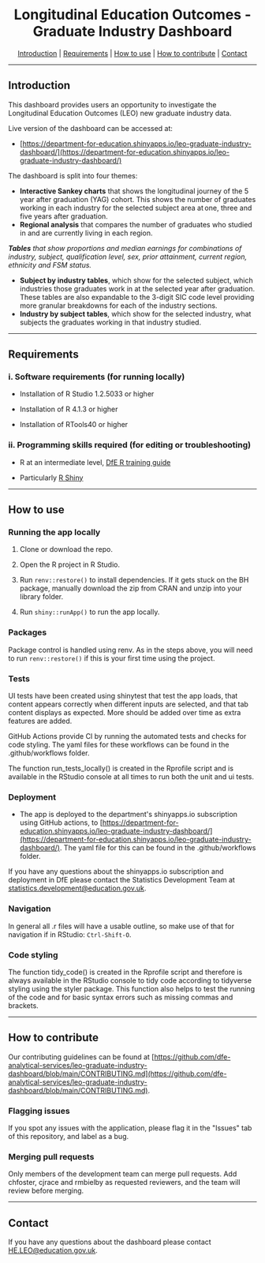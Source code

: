 <h1 align="center">
  <br>
Longitudinal Education Outcomes - Graduate Industry Dashboard
  <br>
</h1>

<p align="center">
  <a href="#introduction">Introduction</a> |
  <a href="#requirements">Requirements</a> |
  <a href="#how-to-use">How to use</a> |
  <a href="#how-to-contribute">How to contribute</a> |
  <a href="#contact">Contact</a>
</p>

---


## Introduction 

This dashboard provides users an opportunity to investigate the Longitudinal Education Outcomes (LEO) new graduate industry data. 

Live version of the dashboard can be accessed at:

- [https://department-for-education.shinyapps.io/leo-graduate-industry-dashboard/](https://department-for-education.shinyapps.io/leo-graduate-industry-dashboard/)

The dashboard is split into four themes:

- <b>Interactive Sankey charts</b> that shows the longitudinal journey of the 5 year after graduation (YAG) cohort. This shows the number of graduates working in each industry for the selected subject area at one, three and five years after graduation. 
- <b>Regional analysis</b> that compares the number of graduates who studied in and are currently living in each region. 

<em><b>Tables</b> that show proportions and median earnings for combinations of industry, subject, qualification level, sex, prior attainment, current region, ethnicity and FSM status. </em>
- <b>Subject by industry tables</b>, which show for the selected subject, which industries those graduates work in at the selected year after graduation. These tables are also expandable to the 3-digit SIC code level providing more granular breakdowns for each of the industry sections.   
- <b>Industry by subject tables</b>, which show for the selected industry, what subjects the graduates working in that industry studied.  

---

## Requirements

### i. Software requirements (for running locally)

- Installation of R Studio 1.2.5033 or higher

- Installation of R 4.1.3 or higher

- Installation of RTools40 or higher

### ii. Programming skills required (for editing or troubleshooting)

- R at an intermediate level, [DfE R training guide](https://dfe-analytical-services.github.io/r-training-course/)

- Particularly [R Shiny](https://shiny.rstudio.com/)
  
---

## How to use

### Running the app locally

1. Clone or download the repo. 

2. Open the R project in R Studio.

3. Run `renv::restore()` to install dependencies. If it gets stuck on the BH package, manually download the zip from CRAN and unzip into your library folder.

4. Run `shiny::runApp()` to run the app locally.


### Packages

Package control is handled using renv. As in the steps above, you will need to run `renv::restore()` if this is your first time using the project.

### Tests

UI tests have been created using shinytest that test the app loads, that content appears correctly when different inputs are selected, and that tab content displays as expected. More should be added over time as extra features are added.

GitHub Actions provide CI by running the automated tests and checks for code styling. The yaml files for these workflows can be found in the .github/workflows folder.

The function run_tests_locally() is created in the Rprofile script and is available in the RStudio console at all times to run both the unit and ui tests.

### Deployment

- The app is deployed to the department's shinyapps.io subscription using GitHub actions, to [https://department-for-education.shinyapps.io/leo-graduate-industry-dashboard/](https://department-for-education.shinyapps.io/leo-graduate-industry-dashboard/). The yaml file for this can be found in the .github/workflows folder.

If you have any questions about the shinyapps.io subscription and deployment in DfE please contact the Statistics Development Team at [statistics.development@education.gov.uk](mailto:statistics.development@education.gov.uk).

### Navigation

In general all .r files will have a usable outline, so make use of that for navigation if in RStudio: `Ctrl-Shift-O`.

### Code styling 

The function tidy_code() is created in the Rprofile script and therefore is always available in the RStudio console to tidy code according to tidyverse styling using the styler package. This function also helps to test the running of the code and for basic syntax errors such as missing commas and brackets.


---

## How to contribute

Our contributing guidelines can be found at [https://github.com/dfe-analytical-services/leo-graduate-industry-dashboard/blob/main/CONTRIBUTING.md](https://github.com/dfe-analytical-services/leo-graduate-industry-dashboard/blob/main/CONTRIBUTING.md).

### Flagging issues

If you spot any issues with the application, please flag it in the "Issues" tab of this repository, and label as a bug.

### Merging pull requests

Only members of the development team can merge pull requests. Add chfoster, cjrace and rmbielby as requested reviewers, and the team will review before merging.

---

## Contact

If you have any questions about the dashboard please contact [HE.LEO@education.gov.uk](mailto:HE.LEO@education.gov.uk).
